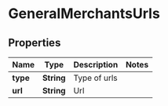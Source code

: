 
# GeneralMerchantsUrls

## Properties
Name | Type | Description | Notes
------------ | ------------- | ------------- | -------------
**type** | **String** | Type of urls | 
**url** | **String** | Url | 




